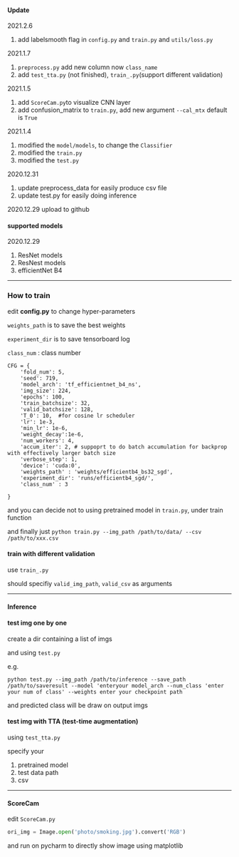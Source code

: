 #### Update



2021.2.6

1. add labelsmooth flag in `config.py` and `train.py` and `utils/loss.py`

2021.1.7

1. `preprocess.py` add new column now `class_name`
2. add `test_tta.py` (not finished), `train_.py`(support different validation) 

2021.1.5

1. add `ScoreCam.py`to visualize CNN layer
2. add confusion_matrix to `train.py`, add new argument `--cal_mtx` default is `True`

2021.1.4

1. modified the `model/models`, to change the `Classifier`
2. modified the `train.py` 
3. modified the `test.py`

2020.12.31 

1. update preprocess_data for easily produce csv file
2. update test.py for easily doing inference

2020.12.29 upload to github

#### supported models

2020.12.29

1. ResNet models
2. ResNest models
3. efficientNet B4

---

### How to train

edit **config.py** to change hyper-parameters 

`weights_path` is to save the best weights

`experiment_dir` is to save tensorboard log

`class_num` : class number

```
CFG = {
    'fold_num': 5,
    'seed': 719,
    'model_arch': 'tf_efficientnet_b4_ns',
    'img_size': 224,
    'epochs': 100,
    'train_batchsize': 32,
    'valid_batchsize': 128,
    'T_0': 10,  #for cosine lr scheduler
    'lr': 1e-3,
    'min_lr': 1e-6,
    'weight_decay':1e-6,
    'num_workers': 4,
    'accum_iter': 2, # suppoprt to do batch accumulation for backprop with effectively larger batch size
    'verbose_step': 1,
    'device': 'cuda:0',
    'weights_path' : 'weights/efficientb4_bs32_sgd',
    'experiment_dir': 'runs/efficientb4_sgd/',
    'class_num' : 3

}
```





and you can decide not to using pretrained model in `train.py`, under train function

and finally just `python train.py --img_path /path/to/data/ --csv /path/to/xxx.csv`



#### train with different validation

use `train_.py`

should specifiy `valid_img_path`, `valid_csv` as arguments

---

#### Inference 

#### test img one by one

create a dir containing a list of imgs

and using `test.py` 

e.g.

`python test.py --img_path /path/to/inference --save_path /path/to/saveresult --model 'enteryour model_arch --num_class 'enter your num of class' --weights enter your checkpoint path`

and predicted class will be draw on output imgs

#### test img with TTA (test-time augmentation)

using `test_tta.py`

specify your 

1. pretrained model 
2. test data path 
3. csv



---

#### ScoreCam

edit `ScoreCam.py` 

```python
ori_img = Image.open('photo/smoking.jpg').convert('RGB')
```

and run on pycharm to directly show image using matplotlib